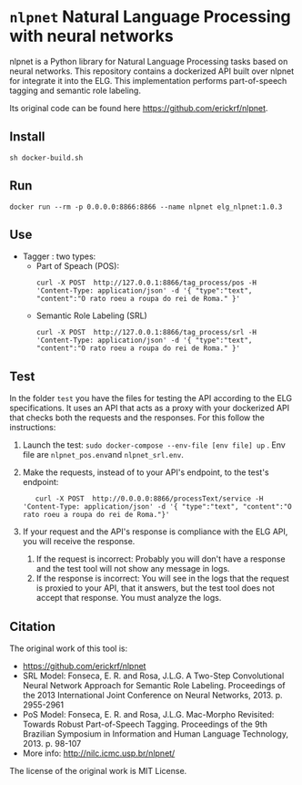 
# ``nlpnet`` Natural Language Processing with neural networks

nlpnet is a Python library for Natural Language Processing tasks based on neural networks. 
This repository contains a dockerized API built over nlpnet for integrate it into the ELG. This implementation performs part-of-speech tagging and semantic role labeling.

Its original code can be found here https://github.com/erickrf/nlpnet.

## Install
```
sh docker-build.sh
```
## Run
```
docker run --rm -p 0.0.0.0:8866:8866 --name nlpnet elg_nlpnet:1.0.3
```

## Use
- Tagger : two types:
  - Part of Speach (POS):
    ```
    curl -X POST  http://127.0.0.1:8866/tag_process/pos -H 'Content-Type: application/json' -d '{ "type":"text", "content":"O rato roeu a roupa do rei de Roma." }'
    ```
  - Semantic Role Labeling (SRL)
    ```
    curl -X POST  http://127.0.0.1:8866/tag_process/srl -H 'Content-Type: application/json' -d '{ "type":"text", "content":"O rato roeu a roupa do rei de Roma." }'
    ```

## Test
In the folder `test` you have the files for testing the API according to the ELG specifications.
It uses an API that acts as a proxy with your dockerized API that checks both the requests and the responses.
For this follow the instructions:

1) Launch the test:  `sudo docker-compose --env-file [env file] up` . Env file are `nlpnet_pos.env`and `nlpnet_srl.env`.

2) Make the requests, instead of to your API's endpoint, to the test's endpoint:
   ```
      curl -X POST  http://0.0.0.0:8866/processText/service -H 'Content-Type: application/json' -d '{ "type":"text", "content":"O rato roeu a roupa do rei de Roma."}'
   ```
3) If your request and the API's response is compliance with the ELG API, you will receive the response.
   1) If the request is incorrect: Probably you will don't have a response and the test tool will not show any message in logs.
   2) If the response is incorrect: You will see in the logs that the request is proxied to your API, that it answers, but the test tool does not accept that response. You must analyze the logs.
   
## Citation
The original work of this tool is:
- https://github.com/erickrf/nlpnet
- SRL Model: Fonseca, E. R. and Rosa, J.L.G. A Two-Step Convolutional Neural Network Approach for Semantic Role Labeling. Proceedings of the 2013 International Joint Conference on Neural Networks, 2013. p. 2955-2961
- PoS Model: Fonseca, E. R. and Rosa, J.L.G. Mac-Morpho Revisited: Towards Robust Part-of-Speech Tagging. Proceedings of the 9th Brazilian Symposium in Information and Human Language Technology, 2013. p. 98-107
- More info: http://nilc.icmc.usp.br/nlpnet/

The license of the original work is MIT License.
